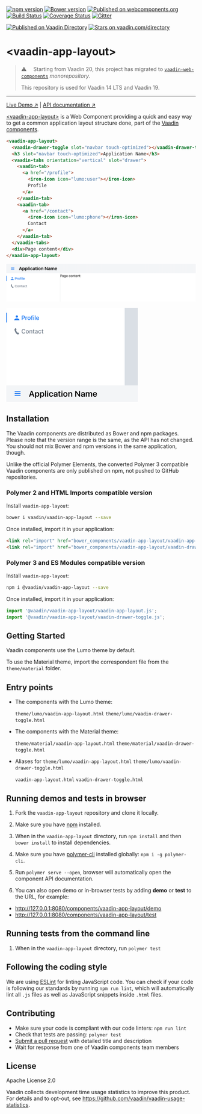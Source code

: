 [![npm version](https://badgen.net/npm/v/@vaadin/vaadin-app-layout)](https://www.npmjs.com/package/@vaadin/vaadin-app-layout)
[![Bower version](https://badgen.net/github/release/vaadin/vaadin-app-layout)](https://github.com/vaadin/vaadin-app-layout/releases)
[![Published on webcomponents.org](https://img.shields.io/badge/webcomponents.org-published-blue.svg)](https://www.webcomponents.org/element/vaadin/vaadin-app-layout)
[![Build Status](https://travis-ci.org/vaadin/vaadin-app-layout.svg?branch=master)](https://travis-ci.org/vaadin/vaadin-app-layout)
[![Coverage Status](https://coveralls.io/repos/github/vaadin/vaadin-app-layout/badge.svg?branch=master)](https://coveralls.io/github/vaadin/vaadin-app-layout?branch=master)
[![Gitter](https://badges.gitter.im/Join%20Chat.svg)](https://gitter.im/vaadin/web-components?utm_source=badge&utm_medium=badge&utm_campaign=pr-badge)

 [![Published on Vaadin  Directory](https://img.shields.io/badge/Vaadin%20Directory-published-00b4f0.svg)](https://vaadin.com/directory/component/vaadinvaadin-app-layout)
[![Stars on vaadin.com/directory](https://img.shields.io/vaadin-directory/star/vaadin-app-layout-directory-urlidentifier.svg)](https://vaadin.com/directory/component/vaadinvaadin-app-layout)


# &lt;vaadin-app-layout&gt;

> ⚠️ 　Starting from Vaadin 20, this project has migrated to [`vaadin-web-components`](https://github.com/vaadin/vaadin-web-components/tree/master/packages/vaadin-app-layout) *monorepository*.
>
> This repository is used for Vaadin 14 LTS and Vaadin 19.

---

[Live Demo ↗](https://vaadin.com/components/vaadin-app-layout/html-examples)
|
[API documentation ↗](https://vaadin.com/components/vaadin-app-layout/html-api)


[&lt;vaadin-app-layout&gt;](https://vaadin.com/components/vaadin-app-layout) is a Web Component providing a quick and easy way to get a common application layout structure done, part of the [Vaadin components](https://vaadin.com/components).

```html
<vaadin-app-layout>
  <vaadin-drawer-toggle slot="navbar touch-optimized"></vaadin-drawer-toggle>
  <h3 slot="navbar touch-optimized">Application Name</h3>
  <vaadin-tabs orientation="vertical" slot="drawer">
    <vaadin-tab>
      <a href="/profile">
        <iron-icon icon="lumo:user"></iron-icon>
        Profile
      </a>
    </vaadin-tab>
    <vaadin-tab>
      <a href="/contact">
        <iron-icon icon="lumo:phone"></iron-icon>
        Contact
      </a>
    </vaadin-tab>
  </vaadin-tabs>
  <div>Page content</div>
</vaadin-app-layout>
```

[<img src="https://raw.githubusercontent.com/vaadin/vaadin-app-layout/master/screenshot.png" width="900" alt="Screenshot of vaadin-app-layout">](https://vaadin.com/components/vaadin-app-layout)

[<img src="https://raw.githubusercontent.com/vaadin/vaadin-app-layout/master/screenshot-mobile.png" width="350" alt="Screenshot of vaadin-app-layout on mobile">](https://vaadin.com/components/vaadin-app-layout)


## Installation

The Vaadin components are distributed as Bower and npm packages.
Please note that the version range is the same, as the API has not changed.
You should not mix Bower and npm versions in the same application, though.

Unlike the official Polymer Elements, the converted Polymer 3 compatible Vaadin components
are only published on npm, not pushed to GitHub repositories.

### Polymer 2 and HTML Imports compatible version

Install `vaadin-app-layout`:

```sh
bower i vaadin/vaadin-app-layout --save
```

Once installed, import it in your application:

```html
<link rel="import" href="bower_components/vaadin-app-layout/vaadin-app-layout.html">
<link rel="import" href="bower_components/vaadin-app-layout/vaadin-drawer.toggle.html">
```
### Polymer 3 and ES Modules compatible version


Install `vaadin-app-layout`:

```sh
npm i @vaadin/vaadin-app-layout --save
```

Once installed, import it in your application:

```js
import '@vaadin/vaadin-app-layout/vaadin-app-layout.js';
import '@vaadin/vaadin-app-layout/vaadin-drawer-toggle.js';
```

## Getting Started

Vaadin components use the Lumo theme by default.

To use the Material theme, import the correspondent file from the `theme/material` folder.

## Entry points

- The components with the Lumo theme:

  `theme/lumo/vaadin-app-layout.html`
  `theme/lumo/vaadin-drawer-toggle.html`

- The components with the Material theme:

  `theme/material/vaadin-app-layout.html`
  `theme/material/vaadin-drawer-toggle.html`

- Aliases for `theme/lumo/vaadin-app-layout.html` `theme/lumo/vaadin-drawer-toggle.html`

  `vaadin-app-layout.html`
  `vaadin-drawer-toggle.html`


## Running demos and tests in browser

1. Fork the `vaadin-app-layout` repository and clone it locally.

1. Make sure you have [npm](https://www.npmjs.com/) installed.

1. When in the `vaadin-app-layout` directory, run `npm install` and then `bower install` to install dependencies.

1. Make sure you have [polymer-cli](https://www.npmjs.com/package/polymer-cli) installed globally: `npm i -g polymer-cli`.

1. Run `polymer serve --open`, browser will automatically open the component API documentation.

1. You can also open demo or in-browser tests by adding **demo** or **test** to the URL, for example:

  - http://127.0.0.1:8080/components/vaadin-app-layout/demo
  - http://127.0.0.1:8080/components/vaadin-app-layout/test


## Running tests from the command line

1. When in the `vaadin-app-layout` directory, run `polymer test`


## Following the coding style

We are using [ESLint](http://eslint.org/) for linting JavaScript code. You can check if your code is following our standards by running `npm run lint`, which will automatically lint all `.js` files as well as JavaScript snippets inside `.html` files.


## Contributing

  - Make sure your code is compliant with our code linters: `npm run lint`
  - Check that tests are passing: `polymer test`
  - [Submit a pull request](https://www.digitalocean.com/community/tutorials/how-to-create-a-pull-request-on-github) with detailed title and description
  - Wait for response from one of Vaadin components team members


## License

Apache License 2.0

Vaadin collects development time usage statistics to improve this product. For details and to opt-out, see https://github.com/vaadin/vaadin-usage-statistics.
